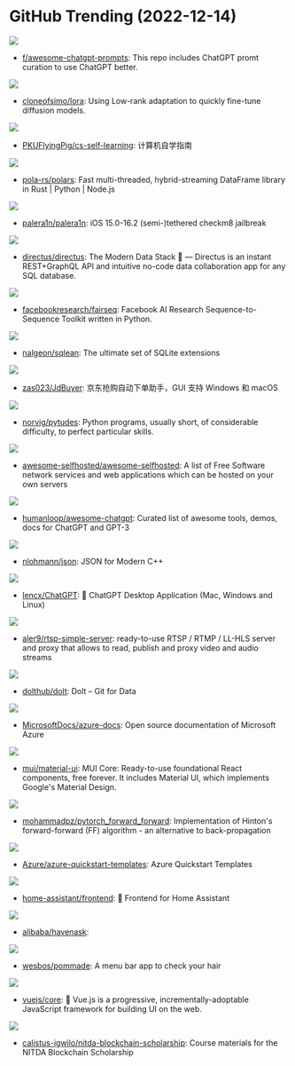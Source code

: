 # GitHub Trending (2022-12-14)

![](https://img.shields.io/badge/none-New%201-green?style=flat-square&logo=appveyor)
- [f/awesome-chatgpt-prompts](https://github.com/f/awesome-chatgpt-prompts): This repo includes ChatGPT promt curation to use ChatGPT better.

![](https://img.shields.io/badge/Jupyter%20Notebook-New%20101-green?style=flat-square&logo=appveyor)
- [cloneofsimo/lora](https://github.com/cloneofsimo/lora): Using Low-rank adaptation to quickly fine-tune diffusion models.

![](https://img.shields.io/badge/HTML-New%20230-green?style=flat-square&logo=appveyor)
- [PKUFlyingPig/cs-self-learning](https://github.com/PKUFlyingPig/cs-self-learning): 计算机自学指南

![](https://img.shields.io/badge/Rust-New%20137-green?style=flat-square&logo=appveyor)
- [pola-rs/polars](https://github.com/pola-rs/polars): Fast multi-threaded, hybrid-streaming DataFrame library in Rust | Python | Node.js

![](https://img.shields.io/badge/Shell-New%2059-green?style=flat-square&logo=appveyor)
- [palera1n/palera1n](https://github.com/palera1n/palera1n): iOS 15.0-16.2 (semi-)tethered checkm8 jailbreak

![](https://img.shields.io/badge/TypeScript-New%2017-green?style=flat-square&logo=appveyor)
- [directus/directus](https://github.com/directus/directus): The Modern Data Stack 🐰 — Directus is an instant REST+GraphQL API and intuitive no-code data collaboration app for any SQL database.

![](https://img.shields.io/badge/Python-New%2081-green?style=flat-square&logo=appveyor)
- [facebookresearch/fairseq](https://github.com/facebookresearch/fairseq): Facebook AI Research Sequence-to-Sequence Toolkit written in Python.

![](https://img.shields.io/badge/C-New%2053-green?style=flat-square&logo=appveyor)
- [nalgeon/sqlean](https://github.com/nalgeon/sqlean): The ultimate set of SQLite extensions

![](https://img.shields.io/badge/Python-New%2033-green?style=flat-square&logo=appveyor)
- [zas023/JdBuyer](https://github.com/zas023/JdBuyer): 京东抢购自动下单助手，GUI 支持 Windows 和 macOS

![](https://img.shields.io/badge/Jupyter%20Notebook-New%2034-green?style=flat-square&logo=appveyor)
- [norvig/pytudes](https://github.com/norvig/pytudes): Python programs, usually short, of considerable difficulty, to perfect particular skills.

![](https://img.shields.io/badge/JavaScript-New%20136-green?style=flat-square&logo=appveyor)
- [awesome-selfhosted/awesome-selfhosted](https://github.com/awesome-selfhosted/awesome-selfhosted): A list of Free Software network services and web applications which can be hosted on your own servers

![](https://img.shields.io/badge/none-New%20633-green?style=flat-square&logo=appveyor)
- [humanloop/awesome-chatgpt](https://github.com/humanloop/awesome-chatgpt): Curated list of awesome tools, demos, docs for ChatGPT and GPT-3

![](https://img.shields.io/badge/C%2B%2B-New%2012-green?style=flat-square&logo=appveyor)
- [nlohmann/json](https://github.com/nlohmann/json): JSON for Modern C++

![](https://img.shields.io/badge/Rust-New%2052-green?style=flat-square&logo=appveyor)
- [lencx/ChatGPT](https://github.com/lencx/ChatGPT): 🤖 ChatGPT Desktop Application (Mac, Windows and Linux)

![](https://img.shields.io/badge/Go-New%209-green?style=flat-square&logo=appveyor)
- [aler9/rtsp-simple-server](https://github.com/aler9/rtsp-simple-server): ready-to-use RTSP / RTMP / LL-HLS server and proxy that allows to read, publish and proxy video and audio streams

![](https://img.shields.io/badge/Go-New%2026-green?style=flat-square&logo=appveyor)
- [dolthub/dolt](https://github.com/dolthub/dolt): Dolt – Git for Data

![](https://img.shields.io/badge/PowerShell-New%2014-green?style=flat-square&logo=appveyor)
- [MicrosoftDocs/azure-docs](https://github.com/MicrosoftDocs/azure-docs): Open source documentation of Microsoft Azure

![](https://img.shields.io/badge/JavaScript-New%2033-green?style=flat-square&logo=appveyor)
- [mui/material-ui](https://github.com/mui/material-ui): MUI Core: Ready-to-use foundational React components, free forever. It includes Material UI, which implements Google's Material Design.

![](https://img.shields.io/badge/Python-New%2060-green?style=flat-square&logo=appveyor)
- [mohammadpz/pytorch_forward_forward](https://github.com/mohammadpz/pytorch_forward_forward): Implementation of Hinton's forward-forward (FF) algorithm - an alternative to back-propagation

![](https://img.shields.io/badge/Bicep-New%206-green?style=flat-square&logo=appveyor)
- [Azure/azure-quickstart-templates](https://github.com/Azure/azure-quickstart-templates): Azure Quickstart Templates

![](https://img.shields.io/badge/TypeScript-New%206-green?style=flat-square&logo=appveyor)
- [home-assistant/frontend](https://github.com/home-assistant/frontend): 🍭 Frontend for Home Assistant

![](https://img.shields.io/badge/C%2B%2B-New%2046-green?style=flat-square&logo=appveyor)
- [alibaba/havenask](https://github.com/alibaba/havenask): 

![](https://img.shields.io/badge/TypeScript-New%2015-green?style=flat-square&logo=appveyor)
- [wesbos/pommade](https://github.com/wesbos/pommade): A menu bar app to check your hair

![](https://img.shields.io/badge/TypeScript-New%2035-green?style=flat-square&logo=appveyor)
- [vuejs/core](https://github.com/vuejs/core): 🖖 Vue.js is a progressive, incrementally-adoptable JavaScript framework for building UI on the web.

![](https://img.shields.io/badge/none-New%20386-green?style=flat-square&logo=appveyor)
- [calistus-igwilo/nitda-blockchain-scholarship](https://github.com/calistus-igwilo/nitda-blockchain-scholarship): Course materials for the NITDA Blockchain Scholarship

